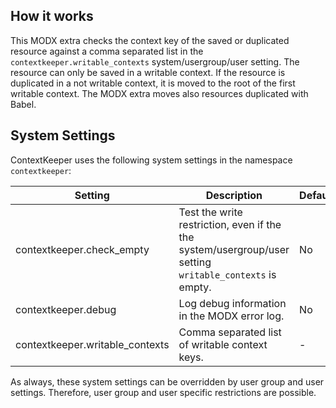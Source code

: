 ## How it works

This MODX extra checks the context key of the saved or duplicated resource
against a comma separated list in the `contextkeeper.writable_contexts`
system/usergroup/user setting. The resource can only be saved in a writable
context. If the resource is duplicated in a not writable context, it is moved to
the root of the first writable context. The MODX extra moves also resources
duplicated with Babel.

## System Settings

ContextKeeper uses the following system settings in the namespace `contextkeeper`:
   
Setting | Description | Default
------- | ----------- | -------
contextkeeper.check_empty | Test the write restriction, even if the the system/usergroup/user setting `writable_contexts` is empty. | No
contextkeeper.debug | Log debug information in the MODX error log. | No
contextkeeper.writable_contexts | Comma separated list of writable context keys. | -

As always, these system settings can be overridden by user group and user
settings. Therefore, user group and user specific restrictions are possible.
